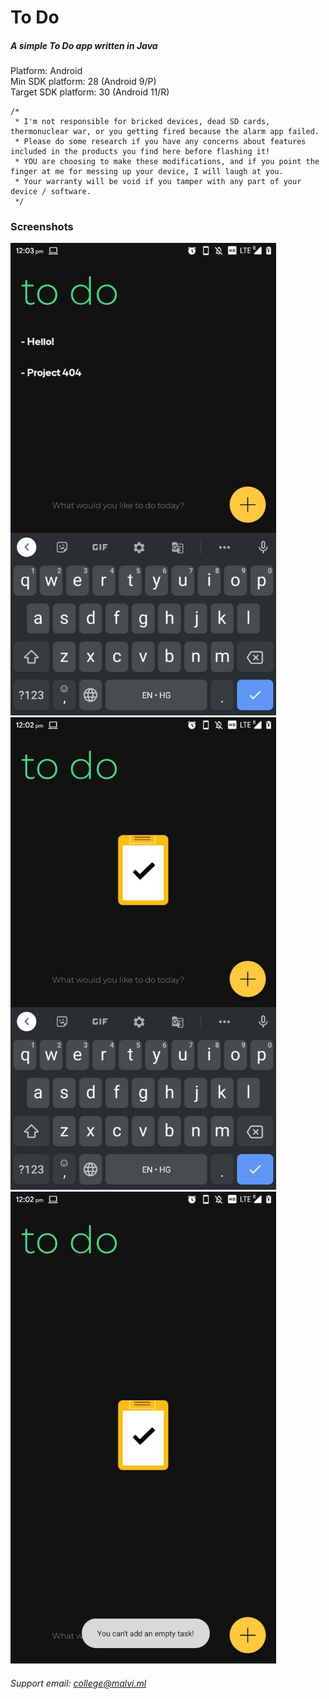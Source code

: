 # To Do
##### A simple To Do app written in Java
Platform: Android<br>
Min SDK platform: 28 (Android 9/P)<br>
Target SDK platform: 30 (Android 11/R)
```
/*
 * I'm not responsible for bricked devices, dead SD cards, thermonuclear war, or you getting fired because the alarm app failed. 
 * Please do some research if you have any concerns about features included in the products you find here before flashing it! 
 * YOU are choosing to make these modifications, and if you point the finger at me for messing up your device, I will laugh at you. 
 * Your warranty will be void if you tamper with any part of your device / software.
 */
```

### Screenshots

<img src="/art/ss1.jpg" width="425"/> <img src="/art/ss2.jpg" width="425"/> <img src="/art/ss3.jpg" width="425"/>

###### Support email: college@malvi.ml
